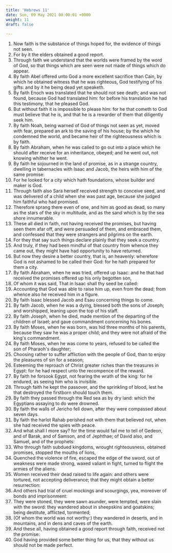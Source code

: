 ```yaml
---
title: 'Hebrews 11'
date: Sun, 09 May 2021 00:00:01 +0000
weight: 11
draft: false
  
---
```


1. Now faith is the substance of things hoped for, the evidence of things not seen.
2. For by it the elders obtained a good report.
3. Through faith we understand that the worlds were framed by the word of God, so that things which are seen were not made of things which do appear.
4. By faith Abel offered unto God a more excellent sacrifice than Cain, by which he obtained witness that he was righteous, God testifying of his gifts: and by it he being dead yet speaketh.
5. By faith Enoch was translated that he should not see death; and was not found, because God had translated him: for before his translation he had this testimony, that he pleased God.
6. But without faith it is impossible to please him: for he that cometh to God must believe that he is, and that he is a rewarder of them that diligently seek him.
7. By faith Noah, being warned of God of things not seen as yet, moved with fear, prepared an ark to the saving of his house; by the which he condemned the world, and became heir of the righteousness which is by faith.
8. By faith Abraham, when he was called to go out into a place which he should after receive for an inheritance, obeyed; and he went out, not knowing whither he went.
9. By faith he sojourned in the land of promise, as in a strange country, dwelling in tabernacles with Isaac and Jacob, the heirs with him of the same promise:
10. For he looked for a city which hath foundations, whose builder and maker is God.
11. Through faith also Sara herself received strength to conceive seed, and was delivered of a child when she was past age, because she judged him faithful who had promised.
12. Therefore sprang there even of one, and him as good as dead, so many as the stars of the sky in multitude, and as the sand which is by the sea shore innumerable.
13. These all died in faith, not having received the promises, but having seen them afar off, and were persuaded of them, and embraced them, and confessed that they were strangers and pilgrims on the earth.
14. For they that say such things declare plainly that they seek a country.
15. And truly, if they had been mindful of that country from whence they came out, they might have had opportunity to have returned.
16. But now they desire a better country, that is, an heavenly: wherefore God is not ashamed to be called their God: for he hath prepared for them a city.
17. By faith Abraham, when he was tried, offered up Isaac: and he that had received the promises offered up his only begotten son,
18. Of whom it was said, That in Isaac shall thy seed be called:
19. Accounting that God was able to raise him up, even from the dead; from whence also he received him in a figure.
20. By faith Isaac blessed Jacob and Esau concerning things to come.
21. By faith Jacob, when he was a dying, blessed both the sons of Joseph; and worshipped, leaning upon the top of his staff.
22. By faith Joseph, when he died, made mention of the departing of the children of Israel; and gave commandment concerning his bones.
23. By faith Moses, when he was born, was hid three months of his parents, because they saw he was a proper child; and they were not afraid of the king's commandment.
24. By faith Moses, when he was come to years, refused to be called the son of Pharaoh's daughter;
25. Choosing rather to suffer affliction with the people of God, than to enjoy the pleasures of sin for a season;
26. Esteeming the reproach of Christ greater riches than the treasures in Egypt: for he had respect unto the recompence of the reward.
27. By faith he forsook Egypt, not fearing the wrath of the king: for he endured, as seeing him who is invisible.
28. Through faith he kept the passover, and the sprinkling of blood, lest he that destroyed the firstborn should touch them.
29. By faith they passed through the Red sea as by dry land: which the Egyptians assaying to do were drowned.
30. By faith the walls of Jericho fell down, after they were compassed about seven days.
31. By faith the harlot Rahab perished not with them that believed not, when she had received the spies with peace.
32. And what shall I more say? for the time would fail me to tell of Gedeon, and of Barak, and of Samson, and of Jephthae; of David also, and Samuel, and of the prophets:
33. Who through faith subdued kingdoms, wrought righteousness, obtained promises, stopped the mouths of lions,
34. Quenched the violence of fire, escaped the edge of the sword, out of weakness were made strong, waxed valiant in fight, turned to flight the armies of the aliens.
35. Women received their dead raised to life again: and others were tortured, not accepting deliverance; that they might obtain a better resurrection:
36. And others had trial of cruel mockings and scourgings, yea, moreover of bonds and imprisonment:
37. They were stoned, they were sawn asunder, were tempted, were slain with the sword: they wandered about in sheepskins and goatskins; being destitute, afflicted, tormented;
38. (Of whom the world was not worthy:) they wandered in deserts, and in mountains, and in dens and caves of the earth.
39. And these all, having obtained a good report through faith, received not the promise:
40. God having provided some better thing for us, that they without us should not be made perfect.
